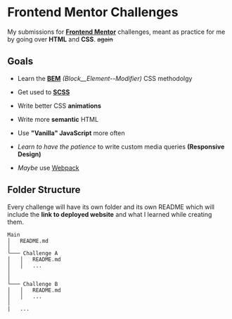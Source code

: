 
# Frontend Mentor Challenges

My submissions for **[Frontend Mentor](https://www.frontendmentor.io)** challenges, meant as practice for me by going over **HTML** and **CSS**. ~~again~~

## Goals

- Learn the **[BEM](https://getbem.com/)** _(Block__Element--Modifier)_ CSS methodolgy
- Get used to **[SCSS](https://sass-lang.com/)**
- Write better CSS **animations**
- Write more **semantic** HTML
- Use **"Vanilla" JavaScript** more often
- *Learn to have the patience* to write custom media queries **(Responsive Design)**

- _Maybe_ use [Webpack](https://webpack.js.org)

## Folder Structure

Every challenge will have its own folder and its own README which will include the **link to deployed website** and what I learned while creating them.


```
Main
│   README.md
│   
└─── Challenge A
│   │   README.md
│   │   ...
│   
│   
└─── Challenge B
│   │   README.md
│   │   ...
│   
|   ...
```
